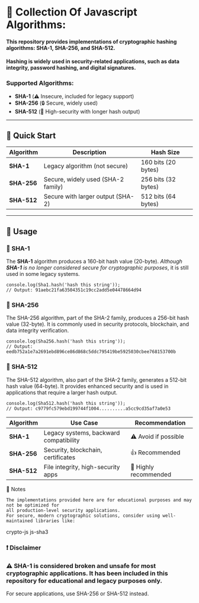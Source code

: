 # 🔐 Collection Of Javascript Algorithms: 

#### This repository provides implementations of cryptographic hashing algorithms: **SHA-1**, **SHA-256**, and **SHA-512**. 

#### Hashing is widely used in security-related applications, such as data integrity, password hashing, and digital signatures.

### Supported Algorithms:
- **SHA-1** (⚠️ Insecure, included for legacy support)
- **SHA-256** (🔒 Secure, widely used)
- **SHA-512** (🔐 High-security with longer hash output)

---

## 🚀 Quick Start

| Algorithm  | Description                          | Hash Size       |
|------------|--------------------------------------|-----------------|
| **SHA-1**  | Legacy algorithm (not secure)        | 160 bits (20 bytes) |
| **SHA-256**| Secure, widely used (SHA-2 family)   | 256 bits (32 bytes) |
| **SHA-512**| Secure with larger output (SHA-2)    | 512 bits (64 bytes) |

---

## 📖 Usage 

### 🔐 SHA-1

The **SHA-1** algorithm produces a 160-bit hash value (20-byte). _Although **SHA-1** is no longer considered secure for cryptographic purposes_, it is still used in some legacy systems.


    console.log(Sha1.hash('hash this string'));
    // Output: 91aebc21fa63504351c19cc2add5e04478664d94

### 🔐 SHA-256

The SHA-256 algorithm, part of the SHA-2 family, produces a 256-bit hash value (32-byte). It is commonly used in security protocols, blockchain, and data integrity verification.

    console.log(Sha256.hash('hash this string'));
    // Output: eedb752a1e7a2691ebd896ce86d868c5ddc795419be5925030cbee768153700b

### 🔐 SHA-512

The SHA-512 algorithm, also part of the SHA-2 family, generates a 512-bit hash value (64-byte). It provides enhanced security and is used in applications that require a larger hash output.

    console.log(Sha512.hash('hash this string'));
    // Output: c9779fc579ebd199744f1004..........a5cc9cd35af7a0e53




| Algorithm  | Use Case                               | Recommendation          |
|------------|----------------------------------------|-------------------------|
| **SHA-1**  | Legacy systems, backward compatibility | ⚠️ Avoid if possible     |
| **SHA-256**| Security, blockchain, certificates     | 👍 Recommended           |
| **SHA-512**| File integrity, high-security apps     | 🔐 Highly recommended     |



📢 Notes

    The implementations provided here are for educational purposes and may not be optimized for 
    all production-level security applications.
    For secure, modern cryptographic solutions, consider using well-maintained libraries like:

    
crypto-js
js-sha3

### ❗ Disclaimer

### ⚠️ SHA-1 is considered broken and unsafe for most cryptographic applications. It has been included in this repository for educational and legacy purposes only.

For secure applications, use SHA-256 or SHA-512 instead.
